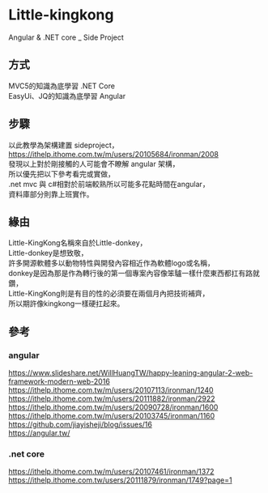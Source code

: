 # Little-kingkong
Angular &amp; .NET core _ Side Project
## 方式
MVC5的知識為底學習 .NET Core </br>
EasyUi、JQ的知識為底學習 Angular </br>

## 步驟
以此教學為架構建置 sideproject，</br>
https://ithelp.ithome.com.tw/m/users/20105684/ironman/2008 </br>
發現以上對於剛接觸的人可能會不瞭解 angular 架構，</br>
所以優先把以下參考看完或實做，</br>
.net mvc 與 c#相對於前端較熟所以可能多花點時間在angular，</br>
資料庫部分則靠上班實作。</br>

## 緣由
Little-KingKong名稱來自於Little-donkey，</br>
Little-donkey是想致敬，</br>
許多開源軟體多以動物特性與開發內容相近作為軟體logo或名稱，</br>
donkey是因為那是作為轉行後的第一個專案內容像笨驢一樣什麼東西都扛有路就鑽，</br>
Little-KingKong則是有目的性的必須要在兩個月內把技術補齊，</br>
所以期許像kingkong一樣硬扛起來。</br>

## 參考
### angular
https://www.slideshare.net/WillHuangTW/happy-leaning-angular-2-web-framework-modern-web-2016</br>
https://ithelp.ithome.com.tw/m/users/20107113/ironman/1240</br>
https://ithelp.ithome.com.tw/m/users/20111882/ironman/2922</br>
https://ithelp.ithome.com.tw/m/users/20090728/ironman/1600</br>
https://ithelp.ithome.com.tw/m/users/20103745/ironman/1160</br>
https://github.com/jiayisheji/blog/issues/16</br>
https://angular.tw/</br>

### .net core
https://ithelp.ithome.com.tw/m/users/20107461/ironman/1372</br>
https://ithelp.ithome.com.tw/users/20111879/ironman/1749?page=1</br>
